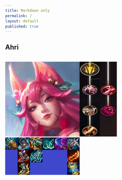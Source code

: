 ```yaml
---
title: Markdown only
permalink: /
layout: default
published: true
---
```

## Ahri
<br>
<img src="/Off_Meta_Builds/Ahri/240x240.png" width="240" height="240"
><img src="/Off_Meta_Builds/Ahri/Runes.png" width="120" height="240"
><br><img src="/Off_Meta_Builds/Ahri/Items.png" width="240" height="120">
